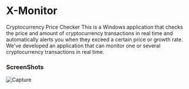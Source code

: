 # X-Monitor
Cryptocurrency Price Checker
This is a Windows application that checks the price and amount of cryptocurrency transactions in real time and automatically alerts you when they exceed a certain price or growth rate. We've developed an application that can monitor one or several cryptocurrency transactions in real time.

### ScreenShots

![Capture](https://user-images.githubusercontent.com/56234205/67621861-eedb5580-f84e-11e9-9cc2-0b7105190877.PNG)

